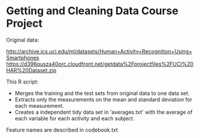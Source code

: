 # Getting and Cleaning Data Course Project

Original data:

http://archive.ics.uci.edu/ml/datasets/Human+Activity+Recognition+Using+Smartphones
https://d396qusza40orc.cloudfront.net/getdata%2Fprojectfiles%2FUCI%20HAR%20Dataset.zip

This R script:
- Merges the training and the test sets from original data to one data set.
- Extracts only the measurements on the mean and standard deviation for each measurement.
- Creates a independent tidy data set in 'averages.txt' with the average of each variable for each activity and each subject.

Feature names are described in codebook.txt

